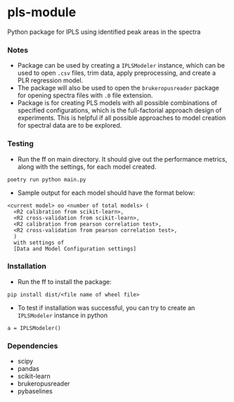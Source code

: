 # pls-module
Python package for IPLS using identified peak areas in the spectra

### Notes
  * Package can be used by creating a `IPLSModeler` instance, which can be used to open `.csv` files, trim data, apply preprocessing, and create a PLR regression model.
  * The package will also be used to open the `brukeropusreader` package for opening spectra files with `.0` file extension.
  * Package is for creating PLS models with all possible combinations of specified configurations, which is the full-factorial approach design of experiments. This is helpful if all possible approaches to model creation for spectral data are to be explored.

### Testing
  * Run the ff on main directory. It should give out the performance metrics, along with the settings, for each model created.
```
poetry run python main.py
```
  * Sample output for each model should have the format below:
```
<current model> oo <number of total models> (
  <R2 calibration from scikit-learn>,
  <R2 cross-validation from scikit-learn>,
  <R2 calibration from pearson correlation test>,
  <R2 cross-validation from pearson correlation test>,
  ) 
  with settings of 
  [Data and Model Configuration settings]
```

### Installation
  * Run the ff to install the package:
  ```
  pip install dist/<file name of wheel file>
  ```
  * To test if installation was successful, you can try to create an `IPLSModeler` instance in python
  ```
  a = IPLSModeler()
  ```

### Dependencies
 * scipy
 * pandas
 * scikit-learn
 * brukeropusreader
 * pybaselines

 